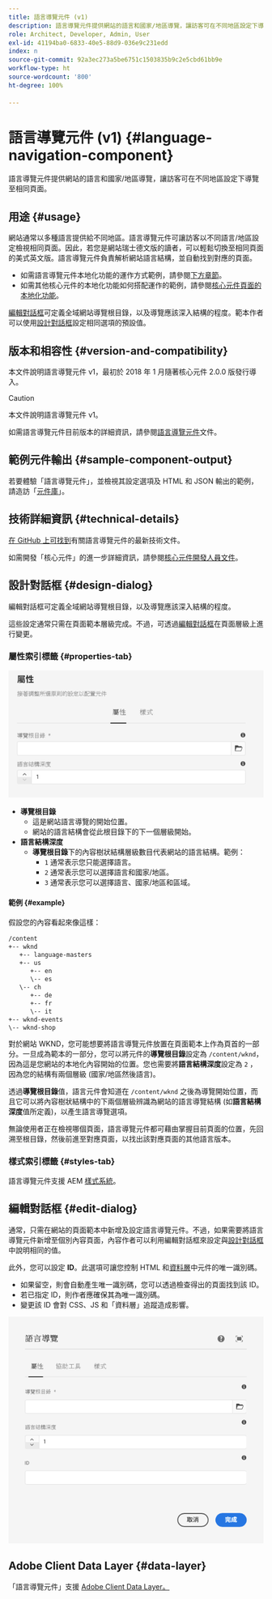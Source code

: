 ```yaml
---
title: 語言導覽元件 (v1)
description: 語言導覽元件提供網站的語言和國家/地區導覽，讓訪客可在不同地區設定下導覽至相同頁面。
role: Architect, Developer, Admin, User
exl-id: 41194ba0-6833-40e5-88d9-036e9c231edd
index: n
source-git-commit: 92a3ec273a5be6751c1503835b9c2e5cbd61bb9e
workflow-type: ht
source-wordcount: '800'
ht-degree: 100%

---
```



# 語言導覽元件 (v1) {#language-navigation-component}

語言導覽元件提供網站的語言和國家/地區導覽，讓訪客可在不同地區設定下導覽至相同頁面。

## 用途 {#usage}

網站通常以多種語言提供給不同地區。語言導覽元件可讓訪客以不同語言/地區設定檢視相同頁面。因此，若您是網站瑞士德文版的讀者，可以輕鬆切換至相同頁面的美式英文版。語言導覽元件負責解析網站語言結構，並自動找到對應的頁面。

* 如需語言導覽元件本地化功能的運作方式範例，請參閱[下方章節](#example)。
* 如需其他核心元件的本地化功能如何搭配運作的範例，請參閱[核心元件頁面的本地化功能](/help/get-started/localization.md)。

[編輯對話框](#edit-dialog)可定義全域網站導覽根目錄，以及導覽應該深入結構的程度。範本作者可以使用[設計對話框](#design-dialog)設定相同選項的預設值。

## 版本和相容性 {#version-and-compatibility}

本文件說明語言導覽元件 v1，最初於 2018 年 1 月隨著核心元件 2.0.0 版發行導入。

>[!CAUTION]
>
>本文件說明語言導覽元件 v1。
>
>如需語言導覽元件目前版本的詳細資訊，請參閱[語言導覽元件](/help/components/language-navigation.md)文件。

## 範例元件輸出 {#sample-component-output}

若要體驗「語言導覽元件」，並檢視其設定選項及 HTML 和 JSON 輸出的範例，請造訪「[元件庫](https://adobe.com/go/aem_cmp_library_langnav)」。

## 技術詳細資訊 {#technical-details}

[在 GitHub 上可找到](https://adobe.com/go/aem_cmp_tech_langnav_v1)有關語言導覽元件的最新技術文件。

如需開發「核心元件」的進一步詳細資訊，請參閱[核心元件開發人員文件](/help/developing/overview.md)。

## 設計對話框 {#design-dialog}

編輯對話框可定義全域網站導覽根目錄，以及導覽應該深入結構的程度。

這些設定通常只需在頁面範本層級完成。不過，可透過[編輯對話框](#edit-dialog)在頁面層級上進行變更。

### 屬性索引標籤 {#properties-tab}

![語言導覽元件的設計對話框](/help/assets/language-navigation-design.png)

* **導覽根目錄**
   * 這是網站語言導覽的開始位置。
   * 網站的語言結構會從此根目錄下的下一個層級開始。
* **語言結構深度**
   * **導覽根目錄**&#x200B;下的內容樹狀結構層級數目代表網站的語言結構。範例：
      * `1` 通常表示您只能選擇語言。
      * `2` 通常表示您可以選擇語言和國家/地區。
      * `3` 通常表示您可以選擇語言、國家/地區和區域。

#### 範例 {#example}

假設您的內容看起來像這樣：

```
/content
+-- wknd
   +-- language-masters
   +-- us
      +-- en
      \-- es
   \-- ch
      +-- de
      +-- fr
      \-- it
+-- wknd-events
\-- wknd-shop
```

對於網站 WKND，您可能想要將語言導覽元件放置在頁面範本上作為頁首的一部分。一旦成為範本的一部分，您可以將元件的&#x200B;**導覽根目錄**&#x200B;設定為 `/content/wknd`，因為這是您網站的本地化內容開始的位置。您也需要將&#x200B;**語言結構深度**&#x200B;設定為 `2` ，因為您的結構有兩個層級 (國家/地區然後語言)。

透過&#x200B;**導覽根目錄**&#x200B;值，語言元件會知道在 `/content/wknd` 之後為導覽開始位置，而且它可以將內容樹狀結構中的下兩個層級辨識為網站的語言導覽結構 (如&#x200B;**語言結構深度**&#x200B;值所定義)，以產生語言導覽選項。

無論使用者正在檢視哪個頁面，語言導覽元件都可藉由掌握目前頁面的位置，先回溯至根目錄，然後前進至對應頁面，以找出該對應頁面的其他語言版本。

### 樣式索引標籤 {#styles-tab}

語言導覽元件支援 AEM [樣式系統](/help/get-started/authoring.md#component-styling)。

## 編輯對話框 {#edit-dialog}

通常，只需在網站的頁面範本中新增及設定語言導覽元件。不過，如果需要將語言導覽元件新增至個別內容頁面，內容作者可以利用編輯對話框來設定與[設計對話框](#design-dialog)中說明相同的值。

此外，您可以設定 **ID**。此選項可讓您控制 HTML 和[資料層](/help/developing/data-layer/overview.md)中元件的唯一識別碼。

* 如果留空，則會自動產生唯一識別碼，您可以透過檢查得出的頁面找到該 ID。
* 若已指定 ID，則作者應確保其為唯一識別碼。
* 變更該 ID 會對 CSS、JS 和「資料層」追蹤造成影響。

![語言導覽元件的編輯對話框](/help/assets/language-navigation-edit.png)

## Adobe Client Data Layer {#data-layer}

「語言導覽元件」支援 [Adobe Client Data Layer。](/help/developing/data-layer/overview.md)
